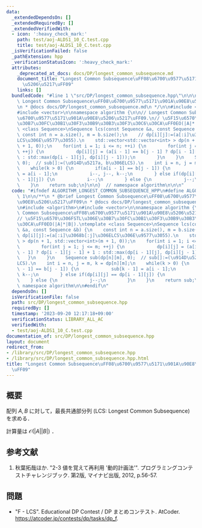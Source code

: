 ```yaml
---
data:
  _extendedDependsOn: []
  _extendedRequiredBy: []
  _extendedVerifiedWith:
  - icon: ':heavy_check_mark:'
    path: test/aoj-ALDS1_10_C.test.cpp
    title: test/aoj-ALDS1_10_C.test.cpp
  _isVerificationFailed: false
  _pathExtension: hpp
  _verificationStatusIcon: ':heavy_check_mark:'
  attributes:
    _deprecated_at_docs: docs/DP/longest_common_subsequence.md
    document_title: "Longest Common Subsequence\uFF08\u6700\u9577\u5171\u901A\u90E8\
      \u5206\u5217\uFF09"
    links: []
  bundledCode: "#line 1 \"src/DP/longest_common_subsequence.hpp\"\n\n\n\n/**\n * @brief\
    \ Longest Common Subsequence\uFF08\u6700\u9577\u5171\u901A\u90E8\u5206\u5217\uFF09\
    \n * @docs docs/DP/longest_common_subsequence.md\n */\n\n#include <algorithm>\n\
    #include <vector>\n\nnamespace algorithm {\n\n// Longest Common Subsequence\uFF08\
    \u6700\u9577\u5171\u901A\u90E8\u5206\u5217\uFF09.\n// \u5F15\u6570\u306FSTL\u306E\
    \u30B7\u30FC\u30B1\u30F3\u30B9\u30B3\u30F3\u30C6\u30CA\uFF0EO(|A|*|B|).\ntemplate\
    \ <class Sequence>\nSequence lcs(const Sequence &a, const Sequence &b) {\n   \
    \ const int n = a.size(), m = b.size();\n    // dp[i][j]:=(a[:i]\u3068b[:j]\u306E\
    LCS\u306E\u9577\u3055).\n    std::vector<std::vector<int> > dp(n + 1, std::vector<int>(m\
    \ + 1, 0));\n    for(int i = 1; i <= n; ++i) {\n        for(int j = 1; j <= m;\
    \ ++j) {\n            dp[i][j] = (a[i - 1] == b[j - 1] ? dp[i - 1][j - 1] + 1\
    \ : std::max(dp[i - 1][j], dp[i][j - 1]));\n        }\n    }\n    Sequence sub(dp[n][m],\
    \ 0);  // sub[]:=(\u914D\u5217a, b\u306ELCS).\n    int i = n, j = m, k = dp[n][m];\n\
    \    while(k > 0) {\n        if(a[i - 1] == b[j - 1]) {\n            sub[k - 1]\
    \ = a[i - 1];\n            i--, j--, k--;\n        } else if(dp[i][j] == dp[i\
    \ - 1][j]) {\n            i--;\n        } else {\n            j--;\n        }\n\
    \    }\n    return sub;\n}\n\n}  // namespace algorithm\n\n\n"
  code: "#ifndef ALGORITHM_LONGEST_COMMON_SUBSEQUENCE_HPP\n#define ALGORITHM_LONGEST_COMMON_SUBSEQUENCE_HPP\
    \ 1\n\n/**\n * @brief Longest Common Subsequence\uFF08\u6700\u9577\u5171\u901A\
    \u90E8\u5206\u5217\uFF09\n * @docs docs/DP/longest_common_subsequence.md\n */\n\
    \n#include <algorithm>\n#include <vector>\n\nnamespace algorithm {\n\n// Longest\
    \ Common Subsequence\uFF08\u6700\u9577\u5171\u901A\u90E8\u5206\u5217\uFF09.\n\
    // \u5F15\u6570\u306FSTL\u306E\u30B7\u30FC\u30B1\u30F3\u30B9\u30B3\u30F3\u30C6\
    \u30CA\uFF0EO(|A|*|B|).\ntemplate <class Sequence>\nSequence lcs(const Sequence\
    \ &a, const Sequence &b) {\n    const int n = a.size(), m = b.size();\n    //\
    \ dp[i][j]:=(a[:i]\u3068b[:j]\u306ELCS\u306E\u9577\u3055).\n    std::vector<std::vector<int>\
    \ > dp(n + 1, std::vector<int>(m + 1, 0));\n    for(int i = 1; i <= n; ++i) {\n\
    \        for(int j = 1; j <= m; ++j) {\n            dp[i][j] = (a[i - 1] == b[j\
    \ - 1] ? dp[i - 1][j - 1] + 1 : std::max(dp[i - 1][j], dp[i][j - 1]));\n     \
    \   }\n    }\n    Sequence sub(dp[n][m], 0);  // sub[]:=(\u914D\u5217a, b\u306E\
    LCS).\n    int i = n, j = m, k = dp[n][m];\n    while(k > 0) {\n        if(a[i\
    \ - 1] == b[j - 1]) {\n            sub[k - 1] = a[i - 1];\n            i--, j--,\
    \ k--;\n        } else if(dp[i][j] == dp[i - 1][j]) {\n            i--;\n    \
    \    } else {\n            j--;\n        }\n    }\n    return sub;\n}\n\n}  //\
    \ namespace algorithm\n\n#endif\n"
  dependsOn: []
  isVerificationFile: false
  path: src/DP/longest_common_subsequence.hpp
  requiredBy: []
  timestamp: '2023-09-20 12:17:18+09:00'
  verificationStatus: LIBRARY_ALL_AC
  verifiedWith:
  - test/aoj-ALDS1_10_C.test.cpp
documentation_of: src/DP/longest_common_subsequence.hpp
layout: document
redirect_from:
- /library/src/DP/longest_common_subsequence.hpp
- /library/src/DP/longest_common_subsequence.hpp.html
title: "Longest Common Subsequence\uFF08\u6700\u9577\u5171\u901A\u90E8\u5206\u5217\
  \uFF09"
---
```

## 概要

配列 $A, B$ に対して，最長共通部分列 (LCS: Longest Common Subsequence) を求める．

計算量は $\mathcal{O}(\lvert A \rvert \lvert B \rvert)$ ．


## 参考文献

1. 秋葉拓哉ほか. "2-3 値を覚えて再利用 '動的計画法'". プログラミングコンテストチャレンジブック. 第2版, マイナビ出版, 2012, p.56-57.


## 問題

- "F - LCS". Educational DP Contest / DP まとめコンテスト. AtCoder. <https://atcoder.jp/contests/dp/tasks/dp_f>.
